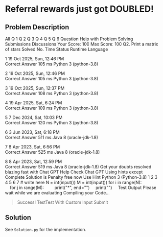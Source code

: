 # Referral rewards just got DOUBLED!

## Problem Description

All
Q 1
Q 2
Q 3
Q 4
Q 5
Q 6
Question
Help with Problem Solving
Submissions
Discussions
Your Score: 100
Max Score:
100
Q2. Print a matrix of stars
Solved
No.	Time	Status	Runtime	Language

1
	19 Oct 2025, Sun, 12:46 PM	
Correct Answer
	105 ms	Python 3 (python-3.8)

2
	19 Oct 2025, Sun, 12:46 PM	
Correct Answer
	105 ms	Python 3 (python-3.8)

3
	19 Oct 2025, Sun, 12:37 PM	
Correct Answer
	108 ms	Python 3 (python-3.8)

4
	19 Apr 2025, Sat, 6:24 PM	
Correct Answer
	109 ms	Python 3 (python-3.8)

5
	7 Dec 2024, Sat, 10:03 PM	
Correct Answer
	120 ms	Python 3 (python-3.8)

6
	3 Jun 2023, Sat, 6:18 PM	
Correct Answer
	511 ms	Java 8 (oracle-jdk-1.8)

7
	8 Apr 2023, Sat, 6:56 PM	
Correct Answer
	525 ms	Java 8 (oracle-jdk-1.8)

8
	8 Apr 2023, Sat, 12:59 PM	
Correct Answer
	519 ms	Java 8 (oracle-jdk-1.8)
Get your doubts resolved blazing fast with Chat GPT Help
Check Chat GPT
Using hints except Complete Solution is Penalty free now
Use Hint
Python 3 (Python-3.8)
1
2
3
4
5
6
7
# write here
N = int(input())
M = int(input())
for i in range(N):
    for j in range(M):
        print("*", end="")
    print("")    
Test Output
Please wait while we are evaluating
Compiling your Code...
> Success!
TestTest With Custom Input
Submit

## Solution

See `Solution.py` for the implementation.